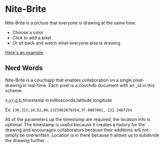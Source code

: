 Nite-Brite
==========

Nite-Brite is a picture that everyone is drawing at the same time.

+ Choose a color
+ Click to add a pixel
+ *Or* sit back and watch what everyone else is drawing

[Here's an example](http://exuberated.com/nite-brite)

Nerd Words
----------

Nite-Brite is a couchapp that enables collaboration on a single pixel-drawing in real-time. 
Each pixel is a couchdb document with an _id in this scheme:

x,y,r,g,b,timestamp in milliseconds,latitude,longitude

*Ex:* `230,311,18,52,86,1325962878384,37.8087081,-122.2467254`

All of the parameters up the timestamp are required, the location info is optional.  The timestamp is useful because it creates a history for the drawing and encourages collaborators because their additions will not simply be overwritten.  Location is in there because it allows us to subdivide the drawing further.